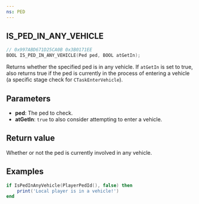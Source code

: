 ```yaml
---
ns: PED
---
```

## IS_PED_IN_ANY_VEHICLE

```c
// 0x997ABD671D25CA0B 0x3B0171EE
BOOL IS_PED_IN_ANY_VEHICLE(Ped ped, BOOL atGetIn);
```

Returns whether the specified ped is in any vehicle. If `atGetIn` is set to true, also returns true if the ped is
currently in the process of entering a vehicle (a specific stage check for `CTaskEnterVehicle`).

## Parameters
* **ped**: The ped to check.
* **atGetIn**: `true` to also consider attempting to enter a vehicle. 

## Return value
Whether or not the ped is currently involved in any vehicle.

## Examples
```lua
if IsPedInAnyVehicle(PlayerPedId(), false) then
    print('Local player is in a vehicle!')
end
```